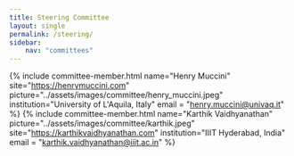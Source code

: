 ```yaml
---
title: Steering Committee
layout: single
permalink: /steering/
sidebar: 
    nav: "committees"
---
```



{% include committee-member.html
   name="Henry Muccini"
   site="https://henrymuccini.com"
   picture="../assets/images/committee/henry_muccini.jpeg"
   institution="University of L'Aquila, Italy"
   email = "henry.muccini@univaq.it"
%} 
{% include committee-member.html
   name="Karthik Vaidhyanathan"
   picture="../assets/images/committee/karthik.jpeg"
   site="https://karthikvaidhyanathan.com"
   institution="IIIT Hyderabad, India"
   email = "karthik.vaidhyanathan@iiit.ac.in"
%} 



